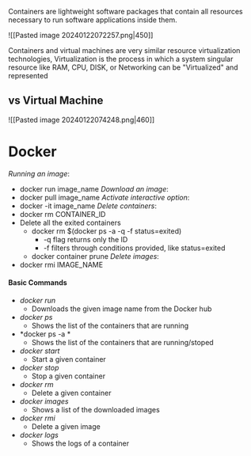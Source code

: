 Containers are lightweight software packages that contain all resources necessary to run software applications inside them.

![[Pasted image 20240122072257.png|450]]

Containers and virtual machines are very similar resource virtualization technologies, Virtualization is the process in which a system singular resource like RAM, CPU, DISK, or Networking can be "Virtualized" and represented

## vs Virtual Machine
![[Pasted image 20240122074248.png|460]]

# Docker
*Running an image*:
- docker run image_name
*Download an image*:
- docker pull image_name
*Activate interactive option*:
- docker -it image_name
*Delete containers*:
- docker rm CONTAINER_ID
- Delete all the exited containers
	- docker rm $(docker ps -a -q -f status=exited)
		- -q flag returns only the ID
		- -f filters through conditions provided, like status=exited
	- docker container prune
*Delete images*:
- docker rmi IMAGE_NAME
#### Basic Commands
- *docker run*
	- Downloads the given image name from the Docker hub
- *docker ps*
	- Shows the list of the containers that are running
- *docker ps -a *
	- Shows the list of the containers that are running/stoped
- *docker start*
	- Start a given container
- *docker stop*
	- Stop a given container
- *docker rm*
	- Delete a given container
- *docker images*
	- Shows a list of the downloaded images
- *docker rmi*
	- Delete a given image 
- *docker logs*
	- Shows the logs of a container